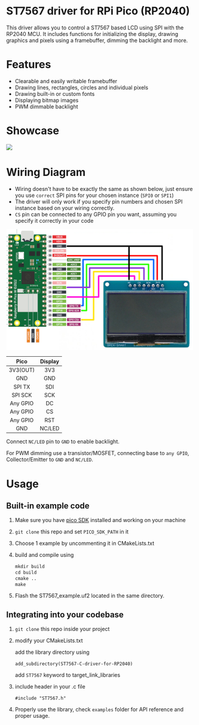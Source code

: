 # ST7567 driver for RPi Pico (RP2040)
This driver allows you to control a ST7567 based LCD using SPI with the RP2040 MCU.
It includes functions for initializing the display, drawing graphics and pixels using a framebuffer, dimming the backlight and more.

# Features
- Clearable and easily writable framebuffer 
- Drawing lines, rectangles, circles and individual pixels
- Drawing built-in or custom fonts
- Displaying bitmap images
- PWM dimmable backlight

# Showcase
<img src="images/showcase.gif" width="300"/>

# Wiring Diagram
- Wiring doesn't have to be exactly the same as shown below, just ensure you use `correct` SPI pins for your chosen instance (`SPI0` or `SPI1`)
- The driver will only work if you specify pin numbers and chosen SPI instance based on your wiring correctly.
- `CS` pin can be connected to any GPIO pin you want, assuming you specify it correctly in your code


<img src="images/wiringDiagram.png" width="500"/>

| Pico | Display |
| :------: |:----:|
| 3V3(OUT) | 3V3 |
| GND | GND |
| SPI TX | SDI |
| SPI SCK | SCK |
| Any GPIO | DC |
| Any GPIO | CS |
| Any GPIO | RST |
| GND | NC/LED |

Connect `NC/LED` pin to `GND` to enable backlight.

For PWM dimming use a transistor/MOSFET, connecting base to `any GPIO`, Collector/Emitter to `GND` and `NC/LED`.

# Usage

## Built-in example code
1. Make sure you have [pico SDK](https://github.com/raspberrypi/pico-sdk) installed and working on your machine
2. `git clone` this repo and set `PICO_SDK_PATH` in it
3. Choose 1 example by uncommenting it in CMakeLists.txt
4. build and compile using

    ```
    mkdir build
    cd build
    cmake ..
    make
    ```

5. Flash the ST7567_example.uf2 located in the same directory. 

## Integrating into your codebase
1. `git clone` this repo inside your project

2. modify your CMakeLists.txt 

    add the library directory using
    ``` 
    add_subdirectory(ST7567-C-driver-for-RP2040)
    ```
    add `ST7567` keyword to target_link_libraries

3. include header in your .c file
    ```
    #include "ST7567.h"
    ```

4. Properly use the library, check `examples` folder for API reference and proper usage.

